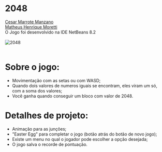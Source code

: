 # 2048
[Cesar Marrote Manzano](https://github.com/cesarmmanzano)
<br>
[Matheus Henrique Moretti](https://github.com/MatheusMoretti)
<br>
O Jogo foi desenvolvido na IDE NetBeans 8.2
<br><br>
![2048](https://user-images.githubusercontent.com/43895268/66124286-5e488700-e5ba-11e9-8abd-c4cd389f634f.gif)
<br><br>
# Sobre o jogo:
- Movimentação com as setas ou com WASD;
- Quando dois valores de numeros iguais se encontram, eles viram um só, com a soma dos valores;
- Você ganha quando conseguir um bloco com valor de 2048.

# Detalhes de projeto:
- Animação para as junções;
- "Easter Egg" para completar o jogo (botão atrás do botão de novo jogo);
- Existe um menu no qual o jogador pode escolher a opção desejada;
- O jogo salva o recorde de pontuação.
